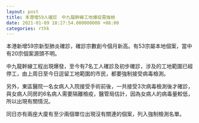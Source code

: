 ```yaml
---
layout: post
title: 本港增59人確診　中九龍幹線工地爆疫需強檢
date: 2021-01-09 18:27:54.000000000 +08:00
categories: rthk
---
```


本港新增59宗新型肺炎確診，確診宗數創今個月新高。有53宗屬本地個案，當中有20宗個案源頭不明。

中九龍幹線工程出現爆發，至今有7名工人確診及初步確診，涉及的工地範圍已經停工，由上周日至今日逗留工地範圍的市民，都要強制接受病毒檢測。

另外，東區醫院一名女病人入院接受手術前後，一共接受3次病毒檢測後才確診，與女病人同房的6名病人需要隔離檢疫，醫管局估計，因為女病人的病毒量較低，所以出現有關情況。

同日亦有兩座大廈有至少兩個單位出現沒有關連的個案，列入強制檢測名單。
